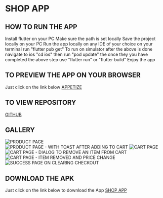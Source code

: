 # SHOP APP

## HOW TO RUN THE APP

Install flutter on your PC
Make sure the path is set locally
Save the project locally on your PC
Run the app locally on any IDE of your choice
on your terminal run "flutter pub get"
To run on simulator after the above is done navigate to ios "cd ios" then run "pod update"
the once they you have completed the above step use "flutter run" or "flutter build" 
Enjoy the app

## TO PREVIEW THE APP ON YOUR BROWSER
Just click on the link below
[APPETIZE](https://appetize.io/app/2uxn4t32hfqxxrmhkk52qwpi6m?device=pixel7&osVersion=13.0)

## TO VIEW REPOSITORY
[GITHUB](https://github.com/andymaking/hng_shop_app)

## GALLERY

![PRODUCT PAGE](https://github.com/andymaking/hng_shop_app/blob/main/assets/images/1.png)
![PRODUCT PAGE - WITH TOAST AFTER ADDING TO CART](https://github.com/andymaking/hng_shop_app/blob/main/assets/images/2.png)
![CART PAGE](https://github.com/andymaking/hng_shop_app/blob/main/assets/images/3.png)
![CART PAGE - DIALOG TO REMOVE AN ITEM FROM CART](https://github.com/andymaking/hng_shop_app/blob/main/assets/images/4.png)
![CART PAGE - ITEM REMOVED AND PRICE CHANGE](https://github.com/andymaking/hng_shop_app/blob/main/assets/images/5.png)
![SUCCESS PAGE ON CLEARING CHECKOUT](https://github.com/andymaking/hng_shop_app/blob/main/assets/images/5.png)

## DOWNLOAD THE APK
Just click on the link below to download the App
[SHOP APP](https://drive.google.com/file/d/12fgFo47uXPcaUjbxM3TutemFuJ00zEro/view?usp=sharing)